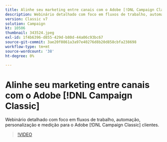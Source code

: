```yaml
---
title: Alinhe seu marketing entre canais com o Adobe [!DNL Campaign Classic]
description: Webinário detalhado com foco em fluxos de trabalho, automação, personalização e medição para o Adobe [!DNL Campaign Classic] clientes.
version: Classic v7
solution: Campaign
kt: 10506
thumbnail: 343524.jpeg
exl-id: 1f4b6396-d855-429d-b80d-44a06c93bc67
source-git-commit: 3ae20f0861a3a97e40276d8b20d858cbfa238698
workflow-type: tm+mt
source-wordcount: '38'
ht-degree: 0%

---
```


# Alinhe seu marketing entre canais com o Adobe [!DNL Campaign Classic]

Webinário detalhado com foco em fluxos de trabalho, automação, personalização e medição para o Adobe [!DNL Campaign Classic] clientes.

>[!VIDEO](https://video.tv.adobe.com/v/343524/?quality=12&learn=on)
